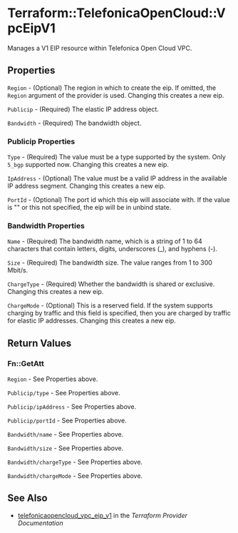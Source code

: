 # Terraform::TelefonicaOpenCloud::VpcEipV1

Manages a V1 EIP resource within Telefonica Open Cloud VPC.

## Properties

`Region` - (Optional) The region in which to create the eip. If omitted,
the `Region` argument of the provider is used. Changing this creates a new eip.

`Publicip` - (Required) The elastic IP address object.

`Bandwidth` - (Required) The bandwidth object.

### Publicip Properties

`Type` - (Required) The value must be a type supported by the system. Only
`5_bgp` supported now. Changing this creates a new eip.

`IpAddress` - (Optional) The value must be a valid IP address in the available
IP address segment. Changing this creates a new eip.

`PortId` - (Optional) The port id which this eip will associate with. If the value
is "" or this not specified, the eip will be in unbind state.

### Bandwidth Properties

`Name` - (Required) The bandwidth name, which is a string of 1 to 64 characters
that contain letters, digits, underscores (_), and hyphens (-).

`Size` - (Required) The bandwidth size. The value ranges from 1 to 300 Mbit/s.

`ChargeType` - (Required) Whether the bandwidth is shared or exclusive. Changing
this creates a new eip.

`ChargeMode` - (Optional) This is a reserved field. If the system supports charging
by traffic and this field is specified, then you are charged by traffic for elastic
IP addresses. Changing this creates a new eip.


## Return Values

### Fn::GetAtt

`Region` - See Properties above.

`Publicip/type` - See Properties above.

`Publicip/ipAddress` - See Properties above.

`Publicip/portId` - See Properties above.

`Bandwidth/name` - See Properties above.

`Bandwidth/size` - See Properties above.

`Bandwidth/chargeType` - See Properties above.

`Bandwidth/chargeMode` - See Properties above.

## See Also

* [telefonicaopencloud_vpc_eip_v1](https://www.terraform.io/docs/providers/telefonicaopencloud/r/vpc_eip_v1.html) in the _Terraform Provider Documentation_